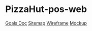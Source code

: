 # PizzaHut-pos-web
[Goals Doc](https://docs.google.com/document/d/1gJ68DCzbk_cIt3c1WO8ZZxrWi2es-q91Y7J3IHUzRI0/edit?usp=sharing)
[Sitemap](https://www.gloomaps.com/klcvl6zZTW)
[Wireframe](https://drive.google.com/file/d/1rsHkG7XJwP0hCV_US9UBqYmGfr64Yc-6/view?usp=sharing)
[Mockup](https://www.figma.com/design/nHaQZoO6mNyisyDUcarwAY/Assignment-06?node-id=0-1&t=phuJmuUNZpsO4IWd-1)
